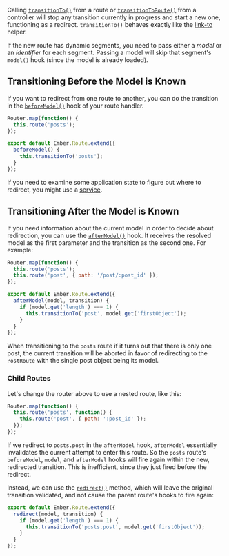 Calling [`transitionTo()`][1] from a route or [`transitionToRoute()`][2] from a 
controller will stop any transition currently in progress and start a new 
one, functioning as a redirect. `transitionTo()` behaves exactly like the 
[link-to](../templates/links) helper.

[1]: http://emberjs.com/api/classes/Ember.Route.html#method_transitionTo
[2]: http://emberjs.com/api/classes/Ember.Controller.html#method_transitionToRoute

If the new route has dynamic segments, you need to pass either a _model_ or an _identifier_ for each segment.
Passing a model will skip that segment's `model()` hook (since the model is
already loaded).

## Transitioning Before the Model is Known

If you want to redirect from one route to another, you can do the transition in
the [`beforeModel()`][3] hook of your route handler.

[3]: http://emberjs.com/api/classes/Ember.Route.html#method_beforeModel

```app/router.js
Router.map(function() {
  this.route('posts');
});
```

```app/routes/index.js
export default Ember.Route.extend({
  beforeModel() {
    this.transitionTo('posts');
  }
});
```

If you need to examine some application state to figure out where to redirect,
you might use a [service](../applications/services).

## Transitioning After the Model is Known

If you need information about the current model in order to decide about
redirection, you can use the [`afterModel()`][4] hook.
It receives the resolved model as the first parameter and the transition as
the second one. For example:

[4]: http://emberjs.com/api/classes/Ember.Route.html#method_afterModel

```app/router.js
Router.map(function() {
  this.route('posts');
  this.route('post', { path: '/post/:post_id' });
});
```

```app/routes/posts.js
export default Ember.Route.extend({
  afterModel(model, transition) {
    if (model.get('length') === 1) {
      this.transitionTo('post', model.get('firstObject'));
    }
  }
});
```

When transitioning to the `posts` route if it turns out that there is only one post,
the current transition will be aborted in favor of redirecting to the `PostRoute`
with the single post object being its model.

### Child Routes

Let's change the router above to use a nested route, like this:

```app/router.js
Router.map(function() {
  this.route('posts', function() {
    this.route('post', { path: ':post_id' });
  });
});
```

If we redirect to `posts.post` in the `afterModel` hook, `afterModel`
essentially invalidates the current attempt to enter this route. So the `posts`
route's `beforeModel`, `model`, and `afterModel` hooks will fire again within
the new, redirected transition. This is inefficient, since they just fired
before the redirect.

Instead, we can use the [`redirect()`][5] method, which will leave the original
transition validated, and not cause the parent route's hooks to fire again:

[5]: http://emberjs.com/api/classes/Ember.Route.html#method_redirect

```app/routes/posts.js
export default Ember.Route.extend({
  redirect(model, transition) {
    if (model.get('length') === 1) {
      this.transitionTo('posts.post', model.get('firstObject'));
    }
  }
});
```
